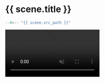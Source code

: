 # {{ scene.title }}

```python title="{{ scene.src_path }}"
--8<-- "{{ scene.src_path }}"
```

<div class="centered-video">
<video autoplay loop muted playsinline>
<source src="/media/gallery/{{ scene.name }}.webm" type="video/webm">
</video>
</div>
